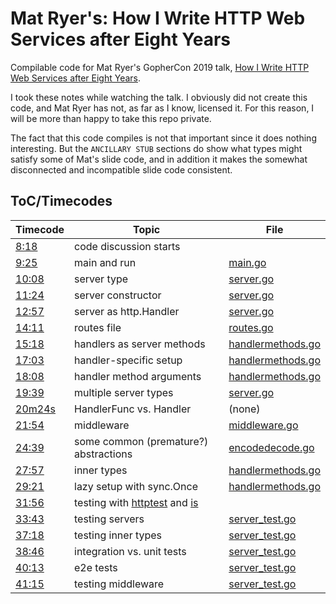 # Mat Ryer's: How I Write HTTP Web Services after Eight Years

Compilable code for Mat Ryer's GopherCon 2019 talk, [How I Write HTTP Web Services after Eight
Years](https://youtu.be/rWBSMsLG8po).

I took these notes while watching the talk. I obviously did not create this code, and Mat Ryer has
not, as far as I know, licensed it. For this reason, I will be more than happy to take this repo
private.

The fact that this code compiles is not that important since it does nothing interesting. But the
`ANCILLARY STUB` sections do show what types might satisfy some of Mat's slide code, and in addition
it makes the somewhat disconnected and incompatible slide code consistent.


## ToC/Timecodes

| Timecode                                     | Topic                  | File                                                                                     |
|----------------------------------------------|------------------------|------------------------------------------------------------------------------------------|
| [8:18](https://youtu.be/rWBSMsLG8po?t=8m18s) | code discussion starts |                                                                                          |
| [9:25](https://youtu.be/rWBSMsLG8po?t=9m25s) | main and run           | [main.go](https://github.com/AndrewLivingston/mr-http-service/blob/main/main.go#L11-L32) |
| [10:08](https://youtu.be/rWBSMsLG8po?t=10m8s)  | server type | [server.go](https://github.com/AndrewLivingston/mr-http-service/blob/main/server.go#L5-L13)
| [11:24](https://youtu.be/rWBSMsLG8po?t=11m24s)  | server constructor | [server.go](https://github.com/AndrewLivingston/mr-http-service/blob/main/server.go#L15-L25)                                            |
| [12:57](https://youtu.be/rWBSMsLG8po?t=12m57s)  | server as http.Handler | [server.go](https://github.com/AndrewLivingston/mr-http-service/blob/main/server.go#L27-L35)                                 |
| [14:11](https://youtu.be/rWBSMsLG8po?t=14m11s)  | routes file | [routes.go](https://github.com/AndrewLivingston/mr-http-service/blob/main/routes.go#L5-L14)                                            |
| [15:18](https://youtu.be/rWBSMsLG8po?t=15m18s)  | handlers as server methods | [handlermethods.go](https://github.com/AndrewLivingston/mr-http-service/blob/main/handlermethods.go#L11-L33)                     |
| [17:03](https://youtu.be/rWBSMsLG8po?t=17m3s) | handler-specific setup | [handlermethods.go](https://github.com/AndrewLivingston/mr-http-service/blob/main/handlermethods.go#L18-L25)                         |
| [18:08](https://youtu.be/rWBSMsLG8po?t=18m8s) | handler method arguments | [handlermethods.go](https://github.com/AndrewLivingston/mr-http-service/blob/main/handlermethods.go#L35-L54)                       |
| [19:39](https://youtu.be/rWBSMsLG8po?t=19m39s) | multiple server types | [server.go](https://github.com/AndrewLivingston/mr-http-service/blob/main/server.go#L37-L52)                                  |
| [20m24s](https://youtu.be/rWBSMsLG8po?t=20m24s) | HandlerFunc vs. Handler | (none) |
| [21:54](https://youtu.be/rWBSMsLG8po?t=21m54s) | middleware | [middleware.go](https://github.com/AndrewLivingston/mr-http-service/blob/main/middleware.go#L5-L28)                                         |
| [24:39](https://youtu.be/rWBSMsLG8po?t=24m39s) | some common (premature?) abstractions | [encodedecode.go](https://github.com/AndrewLivingston/mr-http-service/blob/main/encodedecode.go#L8-L36)            |
| [27:57](https://youtu.be/rWBSMsLG8po?t=27m57s) | inner types | [handlermethods.go](https://github.com/AndrewLivingston/mr-http-service/blob/main/handlermethods.go#L56-L72)                                    |
| [29:21](https://youtu.be/rWBSMsLG8po?t=29m21s) | lazy setup with sync.Once | [handlermethods.go](https://github.com/AndrewLivingston/mr-http-service/blob/main/handlermethods.go#L74-L96)                      |
| [31:56](https://youtu.be/rWBSMsLG8po?t=31m56s) | testing with [httptest](https://golang.org/pkg/net/http/httptest/) and [is](https://github.com/matryer/is) | |
| [33:43](https://youtu.be/rWBSMsLG8po?t=33m43s) | testing servers | [server_test.go](https://github.com/AndrewLivingston/mr-http-service/blob/main/server_test.go#L13-L27)                                   |
| [37:18](https://youtu.be/rWBSMsLG8po?t=37m18s) | testing inner types | [server_test.go](https://github.com/AndrewLivingston/mr-http-service/blob/main/server_test.go#L29-L46)                               |
| [38:46](https://youtu.be/rWBSMsLG8po?t=38m46s) | integration vs. unit tests | [server_test.go](https://github.com/AndrewLivingston/mr-http-service/blob/main/server_test.go#L52-L64)                        |
| [40:13](https://youtu.be/rWBSMsLG8po?t=40m13s) | e2e tests | [server_test.go](https://github.com/AndrewLivingston/mr-http-service/blob/main/server_test.go#L66-L85)                                         |
| [41:15](https://youtu.be/rWBSMsLG8po?t=41m15s) | testing middleware | [server_test.go](https://github.com/AndrewLivingston/mr-http-service/blob/main/server_test.go#L87-L115)                                |
